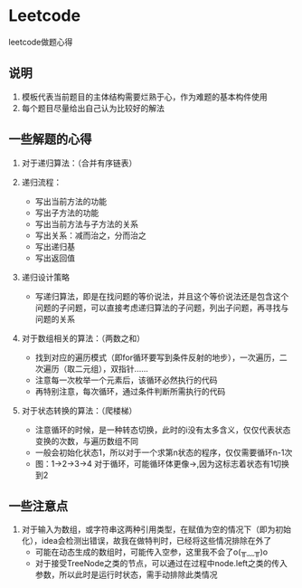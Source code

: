 # Leetcode
leetcode做题心得

## 说明
1. 模板代表当前题目的主体结构需要烂熟于心，作为难题的基本构件使用
2. 每个题目尽量给出自己认为比较好的解法

## 一些解题的心得
1. 对于递归算法：（合并有序链表）
  1. 递归流程：
     * 写出当前方法的功能
     * 写出子方法的功能
     * 写出当前方法与子方法的关系
     * 写出关系：减而治之，分而治之
     * 写出递归基
     * 写出返回值
  2. 递归设计策略
     * 写递归算法，即是在找问题的等价说法，并且这个等价说法还是包含这个问题的子问题，可以直接考虑递归算法的子问题，列出子问题，再寻找与问题的关系 

  
2. 对于数组相关的算法：（两数之和）
   * 找到对应的遍历模式（即for循环要写到条件反射的地步），一次遍历，二次遍历（取二元组），双指针......
   * 注意每一次枚举一个元素后，该循环必然执行的代码
   * 再特别注意，每次循环，通过条件判断所需执行的代码
  
3. 对于状态转换的算法：（爬楼梯）
    * 注意循环的时候，是一种转态切换，此时的i没有太多含义，仅仅代表状态变换的次数，与遍历数组不同
    * 一般会初始化状态1，所以对于一个求第n状态的程序，仅仅需要循环n-1次
     * 图：1->2->3->4 对于循环，可能循环体更像->,因为这标志着状态有1切换到2
  
## 一些注意点
1. 对于输入为数组，或字符串这两种引用类型，在赋值为空的情况下（即为初始化），idea会检测出错误，故我在做特判时，已经将这些情况排除在外了
     * 可能在动态生成的数组时，可能传入空参，这里我不会了o(╥﹏╥)o
     * 对于接受TreeNode之类的节点，可以通过在过程中node.left之类的传入参数，所以此时是运行时状态，需手动排除此类情况
